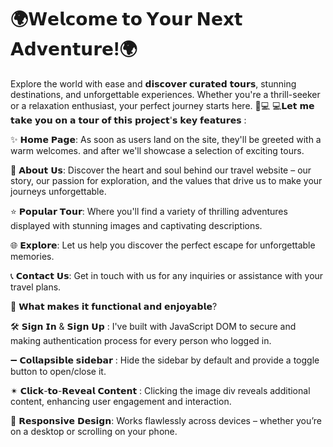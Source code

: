 # 🌍𝗪𝗲𝗹𝗰𝗼𝗺𝗲 𝘁𝗼 𝗬𝗼𝘂𝗿 𝗡𝗲𝘅𝘁 𝗔𝗱𝘃𝗲𝗻𝘁𝘂𝗿𝗲!🌍

Explore the world with ease and 𝗱𝗶𝘀𝗰𝗼𝘃𝗲𝗿 𝗰𝘂𝗿𝗮𝘁𝗲𝗱 𝘁𝗼𝘂𝗿𝘀, stunning destinations, and unforgettable experiences. Whether you're a thrill-seeker or a relaxation enthusiast, your perfect journey starts here. 🧳💻
💻𝗟𝗲𝘁 𝗺𝗲 𝘁𝗮𝗸𝗲 𝘆𝗼𝘂 𝗼𝗻 𝗮 𝘁𝗼𝘂𝗿 𝗼𝗳 𝘁𝗵𝗶𝘀 𝗽𝗿𝗼𝗷𝗲𝗰𝘁'𝘀 𝗸𝗲𝘆 𝗳𝗲𝗮𝘁𝘂𝗿𝗲𝘀 :

✨ 𝗛𝗼𝗺𝗲 𝗣𝗮𝗴𝗲: As soon as users land on the site, they'll be greeted with a warm welcomes. and after we'll showcase a selection of exciting tours.

📒 𝗔𝗯𝗼𝘂𝘁 𝗨𝘀: Discover the heart and soul behind our travel website – our story, our passion for exploration, and the values that drive us to make your journeys unforgettable.

⭐ 𝗣𝗼𝗽𝘂𝗹𝗮𝗿 𝗧𝗼𝘂𝗿: Where you'll find a variety of thrilling adventures displayed with stunning images and captivating descriptions.

🌐 𝗘𝘅𝗽𝗹𝗼𝗿𝗲: Let us help you discover the perfect escape for unforgettable memories.

📞 𝗖𝗼𝗻𝘁𝗮𝗰𝘁 𝗨𝘀: Get in touch with us for any inquiries or assistance with your travel plans.

🎯 𝗪𝗵𝗮𝘁 𝗺𝗮𝗸𝗲𝘀 𝗶𝘁 𝗳𝘂𝗻𝗰𝘁𝗶𝗼𝗻𝗮𝗹 𝗮𝗻𝗱 𝗲𝗻𝗷𝗼𝘆𝗮𝗯𝗹𝗲?

🛠 𝗦𝗶𝗴𝗻 𝗜𝗻 & 𝗦𝗶𝗴𝗻 𝗨𝗽 : I've built with JavaScript DOM to secure and making authentication process for every person who logged in.

➖ 𝗖𝗼𝗹𝗹𝗮𝗽𝘀𝗶𝗯𝗹𝗲 𝘀𝗶𝗱𝗲𝗯𝗮𝗿 : Hide the sidebar by default and provide a toggle button to open/close it.

✴ 𝗖𝗹𝗶𝗰𝗸-𝘁𝗼-𝗥𝗲𝘃𝗲𝗮𝗹 𝗖𝗼𝗻𝘁𝗲𝗻𝘁 : Clicking the image div reveals additional content, enhancing user engagement and interaction.

📱 𝗥𝗲𝘀𝗽𝗼𝗻𝘀𝗶𝘃𝗲 𝗗𝗲𝘀𝗶𝗴𝗻: Works flawlessly across devices – whether you’re on a desktop or scrolling on your phone.
